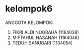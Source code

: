 # kelompok6
ANGGOTA KELOMPOK:
1. FIKRI ALDI NUGRAHA (1164038)
2. MIFTAHUL HASANAH (1164046)
3. TEDUH SANUBARI (1164054)
